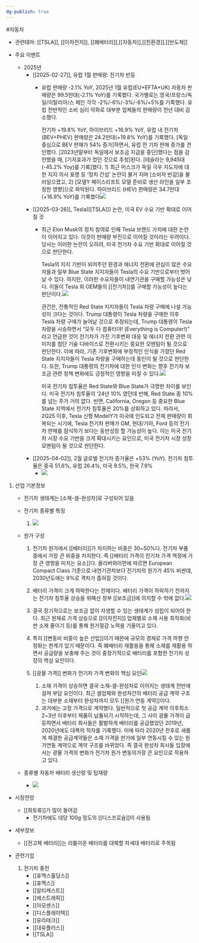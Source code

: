 ```yaml
---
dg-publish: true
---
```

#자동차

- 관련테마: [[TSLA]], [[이차전지]], [[폐배터리]],[[자동차]],[[친환경]],[[반도체]]


- 주요 이벤트
	- 2025년
		- [[2025-02-27]], 유럽 1월 판매량: 전기차 반등
			- 유럽 판매량 -2.1% YoY, 2025년 1월 유럽(EU+EFTA+UK) 자동차 판매량은 99.5만대(-2.1% YoY)를 기록했다. 국가별로는 영국/프랑스/독일/이탈리아/스 페인 각각 -2%/-6%/-3%/-6%/+5%를 기록했다. 유럽 전반적인 소비 심리 악화로 대부분 업체들의 판매량이 전년 대비 감소했다.
			  
			  전기차 +19.8% YoY, 하이브리드 +16.9% YoY, 유럽 내 전기차(BEV+PHEV) 판매량은 24.2만대(+19.8% YoY)를 기록했다. [독일 중심으로 BEV 판매가 54% 증가]하면서, 유럽 전 기차 판매 증가를 견인했다. [2023년말부터 독일에서 보조금 지급을 중단]했다는 점을 감안했을 때, [기저효과가 컸던 것으로 추청]된다. [테슬라는 9,945대(-45.2% Yoy)를 기록]했다. 1) 최근 머스크가 독일 극우 지도자에 대한 지지 의사 표명 등 ‘정치 간섭’ 논란이 불거 지며 [소비자 반감]을 불러일으켰고, 2) [모델Y 페이스리프트 모델 준비로 생산 라인을 일부 조정한 영향]으로 파악된다. 하이브리드 (HEV) 판매량은 34.7만대(+16.9% YoY)를 기록했다![](Pasted%20image%2020250228141619.png)
		- [[2025-03-26]], Tesla([[TSLA]]) 논란, 미국 EV 수요 기반 확대로 이어질 것
			- 최근 Elon Musk의 정치 참여로 인해 Tesla 브랜드 가치에 대한 논란이 이어지고 있다. 이것이 판매량 부진으로 이어질 것이라는 우려이다. 당사는 이러한 논란이 오히려, 미국 전기차 수요 기반 확대로 이어질 것으로 판단한다.
			  
			  Tesla의 지지 기반이 되어주던 환경과 에너지 전환에 관심이 많은 수요자들과 일부 Blue State 지지자들이 Tesla의 수요 기반으로부터 벗어날 수 있다. 하지만, 이러한 수요자들이 내연기관을 구매할 가능성은 낮다. 이들이 Tesla 외 OEM들의 [[전기차]]를 구매할 가능성이 높다는 판단이다.![](Pasted%20image%2020250326145740.png)
			  
			  관건은, 전통적인 Red State 지지자들이 Tesla 차량 구매에 나설 가능성이 크다는 것이다. Trump 대통령이 Tesla 차량을 구매한 이후 Tesla 차량 구매가 늘어날 것으로 추정되는데, Trump 대통령이 Tesla 차량을 시승하면서 “모두 다 컴퓨터야! (Everything is Computer!)” 라고 언급한 것이 전기차가 가진 기후변화 대응 및 에너지 전환 관련 이미지를 첨단 기술 디바이스로 전환시키는 중요한 모멘텀이 될 것으로 판단한다. 이에 따라, 기존 기후변화에 부정적인 인식을 가졌던 Red State 지지자들이 Tesla 차량을 구매하는데 동인이 될 것으로 판단한다. 또한, Trump 대통령의 전기차에 대한 인식 변화는 향후 전기차 보조금 관련 정책 변화에도 긍정적인 영향을 미칠 수 있다.![](Pasted%20image%2020250326145754.png)
			  
			  미국 전기차 침투율은 Red State와 Blue State가 극명한 차이를 보인다. 미국 전기차 침투율이 ‘24년 10% 였던데 반해, Red State 중 10%를 넘는 주가 거의 없다. 반면, California, Oregon 등 중요한 Blue State 지역에서 전기차 침투율은 20%를 상회하고 있다. 따라서, 2Q25 이후, Tesla 신형 ModelY가 미국에 인도되고 전체 판매량이 회복되는 시기에, Tesla 전기차 판매가 GM, 현대/기아, Ford 등의 전기차 판매를 잠식하기 보다는 동반성장 할 가능성이 높다. 이는 미국 전기차 시장 수요 기반을 크게 확대시키는 요인으로, 미국 전기차 시장 성장 모멘텀이 될 것으로 판단한다.
		- [[2025-04-02]], 2월 글로벌 전기차 증가율은 +53% (YoY). 전기차 침투율은 중국 51.6%, 유럽 26.4%, 미국 9.5%, 한국 7.9%
			- ![](Pasted%20image%2020250402141623.png)





1. 산업 기본정보
   - 전기차 생태계는 [소재-셀-완성차]로 구성되어 있음
	- 전기차 종류별 특징
		1. ![](https://i.imgur.com/57nAgDR.png)

	- 원가 구성
		1. 전기차 원가에서 [[배터리]]가 차지하는 비중은 30~50%다. 전기차 부품 중에서 가장 큰 비중을 차지한다. 즉 [[배터리 가격이 전기차 가격 책정에 가장 큰 영향을 미치는 요소]]다. 올리버와이먼에 따르면 European Compact Class 기준으로 내연기관차보다 전기차의 원가가 45% 비싼데, 2030년도에는 9%로 격차가 좁혀질 것이다. 
		2. 배터리 가격이 크게 하락한다는 전제이다. 배터리 가격이 하락하기 전까지는 전기차 침투율 상승을 위해선 정부 [[보조금]]에 의지할 수 밖에 없다.![](https://i.imgur.com/n0isMOQ.png)
		3. 결국 장기적으로는 보조금 없이 자생할 수 있는 생태계가 성립이 되어야 한다. 최근 원재료 가격 상승으로 [[이차전지]] 업체별로 소재 사용 최적화(비싼 소재 줄이기 등)를 통해 원가절감 노력을 기울이고 있다. 
		4. 특히 [[변동비 비중이 높은 산업]]이기 때문에 규모의 경제로 가격 하향 안정화는 한계가 있기 때문이다. 즉 폐배터리 재활용을 통해 소재를 재활용 하면서 공급량을 보충해 주는 것이 중장기적으로 배터리를 포함한 전기차 성장의 핵심 요인이다.
		5. [[광물 가격]] 변화가 전기차 가격 변화의 핵심 요인![](https://i.imgur.com/kCWVojC.png)

			1. 소재 가격이 상승하면 결국 소재-셀-완성차로 이어지는 생태계 전반에 걸쳐 부담 요인이다. 최근 셀업체와 완성차간의 배터리 공급 계약 구조는 대부분 소재부터 완성차까지 모두 [[원가 연동 계약]]이다. 
			2. 과거에는 고정 가격으로 계약했다. 일반적으로 첫 공급 계약 이후최소 2~3년 이후부터 제품이 납품되기 시작하는데, 그 사이 광물 가격이 급등하면서 배터리 회사들은 활발하게 배터리를 공급했었던 2019년, 2020년에도 대폭의 적자를 기록했다. 이에 따라 2020년 전후로 새롭게 체결한 공급계약들은 소재 가격을 판가에 일부 연동시킬 수 있는 원가연동 계약으로 계약 구조를 바뀌었다. 즉 결국 완성차 회사들 입장에서는 광물 가격의 변화가 전기차 원가 변동의가장 큰 요인으로 작용하고 있다.

	- 종류별 자동차 배터리 생산량 및 탑재량
		- ![](https://i.imgur.com/ZYCqJwc.png)


- 시장전망
	-  [[희토류]]가 많이 들어감
		- 전기차에도 대당 100g 정도의 [[디스프로슘]]이 사용됨


- 세부정보
	- [[전고체 배터리]]는 리튬이온 배터리를 대체할 차세대 배터리로 주목됨



- 관련기업
	1. 전기차 충전
		- [[휴맥스홀딩스]]
		- [[휴맥스]]
		- [[알티캐스트]]
		- [[에스트래픽]]
		- [[아모센스]]
		- [[디스플레이텍]]
		- [[유라테크]]
		- [[대유플러스]]
		- [[TSLA]]
